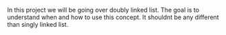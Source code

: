 In this project we will be going over doubly linked list. The goal is to understand when and how to use this concept. It shouldnt be any different than singly linked list.